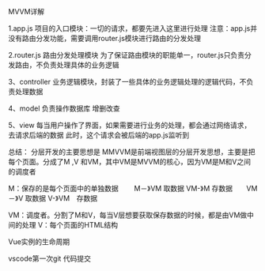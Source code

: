
MVVM详解

1.app.js
项目的入口模块：一切的请求，都要先进入这里进行处理
注意：app.js并没有路由分发功能，需要调用router.js模块进行路由的分发处理

2.router.js
路由分发处理模块
为了保证路由模块的职能单一，router.js只负责分发路由，不负责处理具体的业务逻辑

3、controller
业务逻辑模块，封装了一些具体的业务逻辑处理的逻辑代码，不负责处理数据

4、model
负责操作数据库
增删改查


5、view
每当用户操作了界面，如果需要进行业务的处理，都会通过网络请求，去请求后端的数据
此时，这个请求会被后端的app.js监听到


总结：
分层开发的主要思想是
MMVVM是前端视图层的分层开发思想，主要是把每个页面。分成了M ,V 和VM，其中VM是MVVM的核心，因为VM是M和V之间的调度者

M：保存的是每个页面中的单独数据　　
M－》VM 取数据    VM-》M 存数据　　VM－》V  取数据   V-》VM　存数据

VM：调度者。分割了M和V，每当V层想要获取保存数据的时候，都是由VM做中间的处理
V：每个页面的HTML结构


Vue实例的生命周期


vscode第一次git 代码提交
